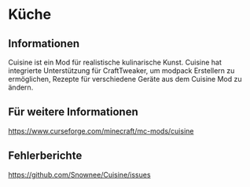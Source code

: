 # Küche

## Informationen

Cuisine ist ein Mod für realistische kulinarische Kunst. Cuisine hat integrierte Unterstützung für CraftTweaker, um modpack Erstellern zu ermöglichen, Rezepte für verschiedene Geräte aus dem Cuisine Mod zu ändern.

## Für weitere Informationen

https://www.curseforge.com/minecraft/mc-mods/cuisine

## Fehlerberichte

https://github.com/Snownee/Cuisine/issues